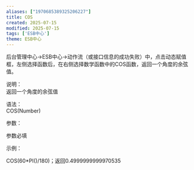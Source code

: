 ```yaml
---
aliases: ["1970685389325206227"]
title: COS
created: 2025-07-15
modified: 2025-07-15
tags: ['ESB中心']
theme: ESB中心
---
```


后台管理中心->ESB中心->动作流（或接口信息的成功失败）中，点击动态赋值框，左侧选择函数后，在右侧选择数学函数中的COS函数，返回一个角度的余弦值。

说明：  
返回一个角度的余弦值

语法：  
COS(Number)  

参数：

参数必填

示例：

COS(60\*PI()/180)；返回0.4999999999970535